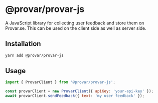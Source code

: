 # @provar/provar-js

A JavaScript library for collecting user feedback and store them on Provar.se. This can be used on the client side as well as server side.

## Installation

```bash
yarn add @provar/provar-js
```

## Usage

```js
import { ProvarClient } from '@provar/provar-js';

const provarClient = new ProvarClient({ apiKey: 'your-api-key' });
await provarClient.sendFeedback({ text: 'my user feedback' });
```
